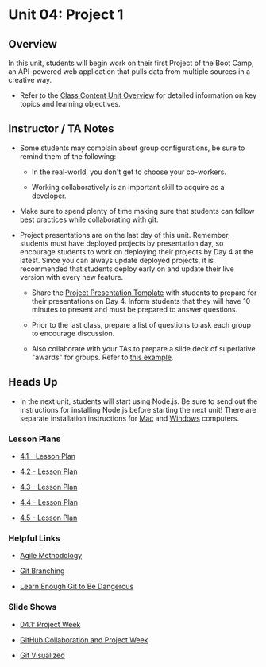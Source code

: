 # Unit 04: Project 1

## Overview

In this unit, students will begin work on their first Project of the Boot Camp, an API-powered web application that pulls data from multiple sources in a creative way.

* Refer to the [Class Content Unit Overview](../../../01-Class-Content/07-Project-1/README.md) for detailed information on key topics and learning objectives.

## Instructor / TA Notes

* Some students may complain about group configurations, be sure to remind them of the following:

  * In the real-world, you don't get to choose your co-workers.

  * Working collaboratively is an important skill to acquire as a developer.

* Make sure to spend plenty of time making sure that students can follow best practices while collaborating with git.

* Project presentations are on the last day of this unit. Remember, students must have deployed projects by presentation day, so encourage students to work on deploying their projects by Day 4 at the latest. Since you can always update deployed projects, it is recommended that students deploy early on and update their live version with every new feature.

  * Share the [Project Presentation Template](https://docs.google.com/presentation/d/1_u8TKy5zW5UlrVQVnyDEZ0unGI2tjQPDEpA0FNuBKAw/edit?usp=sharing) with students to prepare for their presentations on Day 4. Inform students that they will have 10 minutes to present and must be prepared to answer questions.

  * Prior to the last class, prepare a list of questions to ask each group to encourage discussion.

  * Also collaborate with your TAs to prepare a slide deck of superlative "awards" for groups. Refer to [this example](https://docs.google.com/presentation/d/1Tca5VT_S13ioFUO-pewh_g9dJaBQ9prg-vsRwMjyDXU/edit?usp=sharing).

## Heads Up

* In the next unit, students will start using Node.js. Be sure to send out the instructions for installing Node.js before starting the next unit! There are separate installation instructions for [Mac](../../../01-Class-Content/09-NodeJS/04-Supplemental/nodejs-install-mac.md) and [Windows](../../../01-Class-Content/09-NodeJS/04-Supplemental/nodejs-install-win.md) computers.

### Lesson Plans

* [4.1 - Lesson Plan](01-Day/01-Day-LessonPlan.md)

* [4.2 - Lesson Plan](02-Day/02-Day-LessonPlan.md)

* [4.3 - Lesson Plan](03-Day/03-Day-LessonPlan.md)

* [4.4 - Lesson Plan](04-Day/04-Day-LessonPlan.md)

* [4.5 - Lesson Plan](05-Day/05-Day-LessonPlan.md)

### Helpful Links

* [Agile Methodology](https://en.wikipedia.org/wiki/Agile_software_development)

* [Git Branching](https://git-scm.com/book/en/v2/Git-Branching-Branching-Workflows)

* [Learn Enough Git to Be Dangerous](https://www.learnenough.com/git-tutorial/getting_started)

### Slide Shows

* [04.1: Project Week](https://docs.google.com/presentation/d/1mCsAsRtwjGncXqq17bIJUZGNV26wqjqeuhWTQvnoLa0/edit?usp=sharing)

* [GitHub Collaboration and Project Week](https://docs.google.com/presentation/d/1gm9S6hZhJNv6bnyzsgpa1OuLixVLsipLjmhV7CUILqc/edit?usp=sharing)

* [Git Visualized](https://docs.google.com/presentation/d/1K1ceGxPy2riRg9lP3_S_tYjbKaxsS84QZfCt4481QqQ/edit?usp=sharing)
